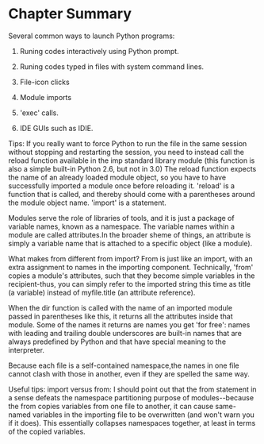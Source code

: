  # Chapter Summary
 Several common ways to launch Python programs:
 
 1. Runing codes interactively using Python prompt.
 
 2. Runing codes typed in files with system command lines.
 
 3. File-icon clicks
 
 4. Module imports
 
 5. 'exec' calls.
 
 6. IDE GUIs such as IDIE.
 
 Tips: If you really want to force Python to run the file in the same session without stopping and restarting the session, you need to instead call the reload function available in the imp standard library module (this function is also a simple built-in Python 2.6, but not in 3.0)
 The reload function expects the name of an already loaded module object, so you have to have successfully imported a module once before reloading it.
 'reload' is a function that is called, and thereby should come with a parentheses around the module object name. 'import' is a statement. 
 
Modules serve the role of libraries of tools, and it is just a package of variable names, known as a namespace. The variable names within a module are called attributes.In the broader sheme of things, an attribute is simply a variable name that is attached to a specific object (like a module).
 
What makes from different from import?
From is just like an import, with an extra assignment to names in the importing component. Technically, 'from' copies a module's attributes, such that they become simple variables in the recipient-thus, you can simply refer to the imported string this time as title (a variable) instead of myfile.title (an attribute reference).

When the dir function is called with the name of an imported module passed in parentheses like this, it returns all the attributes inside that module. Some of the names it returns are names you get 'for free': names with leading and trailing double underscores are built-in names that are always predefined by Python and that have special meaning to the interpreter.

Because each file is a self-contained namespace,the names in one file cannot clash with those in another, even if they are spelled the same way.
 
 Useful tips:
 import versus from: I should point out that the from statement in a sense defeats the namespace partitioning purpose of modules--because the from copies variables from one file to another, it can cause same-named variables in the importing file to be overwritten (and won't warn you if it does). This essentially collapses namespaces together, at least in terms of the copied variables.
 
 
